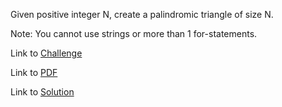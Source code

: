 Given positive integer N, create a palindromic triangle of size N.

Note: You cannot use strings or more than 1 for-statements.


Link to [Challenge](https://www.hackerrank.com/challenges/triangle-quest-2/problem)

Link to [PDF](./triangle-quest-2.pdf)

Link to [Solution](./triangle.py)
